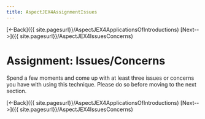 ```yaml
---
title: AspectJEX4AssignmentIssues
---
```

[<-Back]({{ site.pagesurl}}/AspectJEX4ApplicationsOfIntroductions) [Next-->]({{ site.pagesurl}}/AspectJEX4IssuesConcerns)

# Assignment: Issues/Concerns
Spend a few moments and come up with at least three issues or concerns you have with using this technique. Please do so before moving to the next section.

[<-Back]({{ site.pagesurl}}/AspectJEX4ApplicationsOfIntroductions) [Next-->]({{ site.pagesurl}}/AspectJEX4IssuesConcerns)
